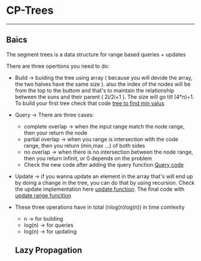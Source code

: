 # CP-Trees
-------------------------------------------------------
## Baics
The segment trees is a data structure for range based queries + updates

There are three opertions you need to do:
- Build -> buiding the tree using array ( because you will devide the array, the two halves have the same size ). also the index of the nodes will be from the top to the buttom and that's to maintain the relationship between the suns and their parent ( 2i/2i+1 ). The size will go till (4*n)+1. To build your first tree check that code [tree to find min valus](https://github.com/fatnaoui/CP-Trees/blob/main/10-BuildTreeMIn.cpp)
- Query -> There are three cases:
  - complete overlap -> when the input range match the node range, then your return the node
  - partial overlap -> when you range is intersection with the code range, then you return (min,max ...) of both sides
  - no overlap -> when there is no intersection between the node range, then you return infinit, or 0 depends on the problem
  - Check the new code after adding the query function [Query code](https://github.com/fatnaoui/CP-Trees/blob/main/11-QueryTreeMIn.cpp)
  
- Update -> if you wanna update an element in the array that's will end up by doing a change in the tree, you can do that by using recursion. Check the update implementation here [update function](https://github.com/fatnaoui/CP-Trees/blob/main/12-UpdateTreeMIn.cpp). The final code with [update range funcition](https://github.com/fatnaoui/CP-Trees/blob/main/13-UpdateRangeTreeMIn.cpp)
- These three operations have in total (nlog(n)log(n)) in time comlexity
  - n -> for building
  - log(n) -> for queries
  - log(n) -> for updating
  ## Lazy Propagation
  
